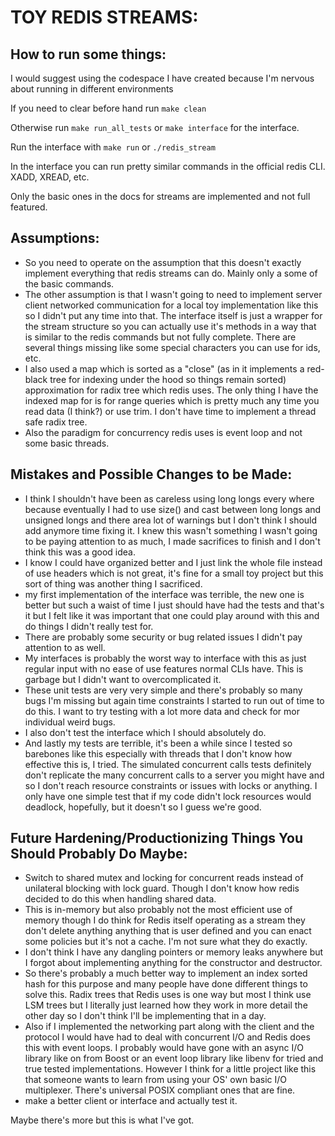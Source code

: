 # TOY REDIS STREAMS:

## How to run some things:

I would suggest using the codespace I have created because I'm nervous about running in different environments

If you need to clear before hand run
`make clean`

Otherwise run `make run_all_tests` or `make interface` for the interface.

Run the interface with `make run` or `./redis_stream`

In the interface you can run pretty similar commands in the official redis CLI. XADD, XREAD, etc.

Only the basic ones in the docs for streams are implemented and not full featured.

## Assumptions:

- So you need to operate on the assumption that this doesn't exactly implement everything that redis streams can do. Mainly only a some of the basic commands.
- The other assumption is that I wasn't going to need to implement server client networked communication for a local toy implementation like this so I didn't put any time into that. The interface itself is just a wrapper for the stream structure so you can actually use it's methods in a way that is similar to the redis commands but not fully complete. There are several things missing like some special characters you can use for ids, etc.
- I also used a map which is sorted as a "close" (as in it implements a red-black tree for indexing under the hood so things remain sorted) approximation for radix tree which redis uses. The only thing I have the indexed map for is for range queries which is pretty much any time you read data (I think?) or use trim. I don't have time to implement a thread safe radix tree.
- Also the paradigm for concurrency redis uses is event loop and not some basic threads.

## Mistakes and Possible Changes to be Made:

- I think I shouldn't have been as careless using long longs every where because eventually I had to use size() and cast between long longs and unsigned longs and there area lot of warnings but I don't think I should add anymore time fixing it. I knew this wasn't something I wasn't going to be paying attention to as much, I made sacrifices to finish and I don't think this was a good idea.
- I know I could have organized better and I just link the whole file instead of use headers which is not great, it's fine for a small toy project but this sort of thing was another thing I sacrificed.
- my first implementation of the interface was terrible, the new one is better but such a waist of time I just should have had the tests and that's it but I felt like it was important that one could play around with this and do things I didn't really test for.
- There are probably some security or bug related issues I didn't pay attention to as well.
- My interfaces is probably the worst way to interface with this as just regular input with no ease of use features normal CLIs have. This is garbage but I didn't want to overcomplicated it.
- These unit tests are very very simple and there's probably so many bugs I'm missing but again time constraints I started to run out of time to do this. I want to try testing with a lot more data and check for mor individual weird bugs.
- I also don't test the interface which I should absolutely do.
- And lastly my tests are terrible, it's been a while since I tested so barebones like this especially with threads that I don't know how effective this is, I tried. The simulated concurrent calls tests definitely don't replicate the many concurrent calls to a server you might have and so I don't reach resource constraints or issues with locks or anything. I only have one simple test that if my code didn't lock resources would deadlock, hopefully, but it doesn't so I guess we're good.

## Future Hardening/Productionizing Things You Should Probably Do Maybe:

- Switch to shared mutex and locking for concurrent reads instead of unilateral blocking with lock guard. Though I don't know how redis decided to do this when handling shared data.
- This is in-memory but also probably not the most efficient use of memory though I do think for Redis itself operating as a stream they don't delete anything anything that is user defined and you can enact some policies but it's not a cache. I'm not sure what they do exactly.
- I don't think I have any dangling pointers or memory leaks anywhere but I forgot about implementing anything for the constructor and destructor.
- So there's probably a much better way to implement an index sorted hash for this purpose and many people have done different things to solve this. Radix trees that Redis uses is one way but most I think use LSM trees but I literally just learned how they work in more detail the other day so I don't think I'll be implementing that in a day.
- Also if I implemented the networking part along with the client and the protocol I would have had to deal with concurrent I/O and Redis does this with event loops. I probably would have gone with an async I/O library like on from Boost or an event loop library like libenv for tried and true tested implementations. However I think for a little project like this that someone wants to learn from using your OS' own basic I/O multiplexer. There's universal POSIX compliant ones that are fine.
- make a better client or interface and actually test it.

Maybe there's more but this is what I've got.
